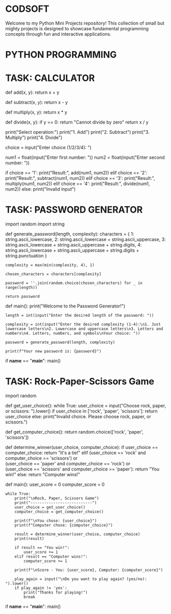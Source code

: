 # CODSOFT
Welcome to my Python Mini Projects repository! This collection of small but mighty projects is designed to showcase fundamental programming concepts through fun and interactive applications. 
# **PYTHON PROGRAMMING**

# **TASK: CALCULATOR**

def add(x, y):
    return x + y

def subtract(x, y):
    return x - y

def multiply(x, y):
    return x * y

def divide(x, y):
    if y == 0:
        return "Cannot divide by zero"
    return x / y

print("Select operation:")
print("1. Add")
print("2. Subtract")
print("3. Multiply")
print("4. Divide")

choice = input("Enter choice (1/2/3/4): ")

num1 = float(input("Enter first number: "))
num2 = float(input("Enter second number: "))

if choice == '1':
    print("Result:", add(num1, num2))
elif choice == '2':
    print("Result:", subtract(num1, num2))
elif choice == '3':
    print("Result:", multiply(num1, num2))
elif choice == '4':
    print("Result:", divide(num1, num2))
else:
    print("Invalid input")


# **TASK: PASSWORD GENERATOR**

import random
import string

def generate_password(length, complexity):
    characters = {
        1: string.ascii_lowercase, 
        2: string.ascii_lowercase + string.ascii_uppercase, 
        3: string.ascii_lowercase + string.ascii_uppercase + string.digits, 
        4: string.ascii_lowercase + string.ascii_uppercase + string.digits + string.punctuation 
    }

    complexity = max(min(complexity, 4), 1)

    chosen_characters = characters[complexity]

    password = ''.join(random.choice(chosen_characters) for _ in range(length))
    
    return password

def main():
    print("Welcome to the Password Generator!")

    length = int(input("Enter the desired length of the password: "))

    complexity = int(input("Enter the desired complexity (1-4):\n1. Just lowercase letters\n2. Lowercase and uppercase letters\n3. Letters and numbers\n4. Letters, numbers, and symbols\nYour choice: "))

    password = generate_password(length, complexity)

    print(f"Your new password is: {password}")

if __name__ == "__main__":
    main()


# **TASK: Rock-Paper-Scissors Game**

import random

def get_user_choice():
    while True:
        user_choice = input("Choose rock, paper, or scissors: ").lower()
        if user_choice in ['rock', 'paper', 'scissors']:
            return user_choice
        else:
            print("Invalid choice. Please choose rock, paper, or scissors.")

def get_computer_choice():
    return random.choice(['rock', 'paper', 'scissors'])

def determine_winner(user_choice, computer_choice):
    if user_choice == computer_choice:
        return "It's a tie!"
    elif (user_choice == 'rock' and computer_choice == 'scissors') or \
         (user_choice == 'paper' and computer_choice == 'rock') or \
         (user_choice == 'scissors' and computer_choice == 'paper'):
        return "You win!"
    else:
        return "Computer wins!"

def main():
    user_score = 0
    computer_score = 0

    while True:
        print("\nRock, Paper, Scissors Game")
        print("---------------------------")
        user_choice = get_user_choice()
        computer_choice = get_computer_choice()

        print(f"\nYou chose: {user_choice}")
        print(f"Computer chose: {computer_choice}")

        result = determine_winner(user_choice, computer_choice)
        print(result)

        if result == "You win!":
            user_score += 1
        elif result == "Computer wins!":
            computer_score += 1

        print(f"\nScore - You: {user_score}, Computer: {computer_score}")

        play_again = input("\nDo you want to play again? (yes/no): ").lower()
        if play_again != 'yes':
            print("Thanks for playing!")
            break

if __name__ == "__main__":
    main()
